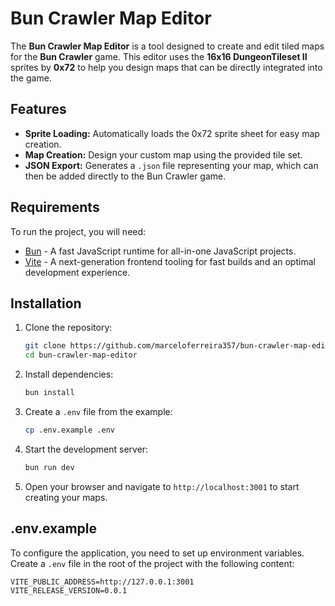 # Bun Crawler Map Editor

The **Bun Crawler Map Editor** is a tool designed to create and edit tiled maps for the **Bun Crawler** game. This editor uses the **16x16 DungeonTileset II** sprites by **0x72** to help you design maps that can be directly integrated into the game.

## Features

- **Sprite Loading:** Automatically loads the 0x72 sprite sheet for easy map creation.
- **Map Creation:** Design your custom map using the provided tile set.
- **JSON Export:** Generates a `.json` file representing your map, which can then be added directly to the Bun Crawler game.

## Requirements

To run the project, you will need:

- [Bun](https://bun.sh) - A fast JavaScript runtime for all-in-one JavaScript projects.
- [Vite](https://vitejs.dev) - A next-generation frontend tooling for fast builds and an optimal development experience.

## Installation

1. Clone the repository:
    ```bash
    git clone https://github.com/marceloferreira357/bun-crawler-map-editor.git
    cd bun-crawler-map-editor
    ```

2. Install dependencies:
    ```bash
    bun install
    ```

3. Create a `.env` file from the example:
    ```bash
    cp .env.example .env
    ```

4. Start the development server:
    ```bash
    bun run dev
    ```

5. Open your browser and navigate to `http://localhost:3001` to start creating your maps.

## .env.example

To configure the application, you need to set up environment variables. Create a `.env` file in the root of the project with the following content:

```env
VITE_PUBLIC_ADDRESS=http://127.0.0.1:3001
VITE_RELEASE_VERSION=0.0.1
